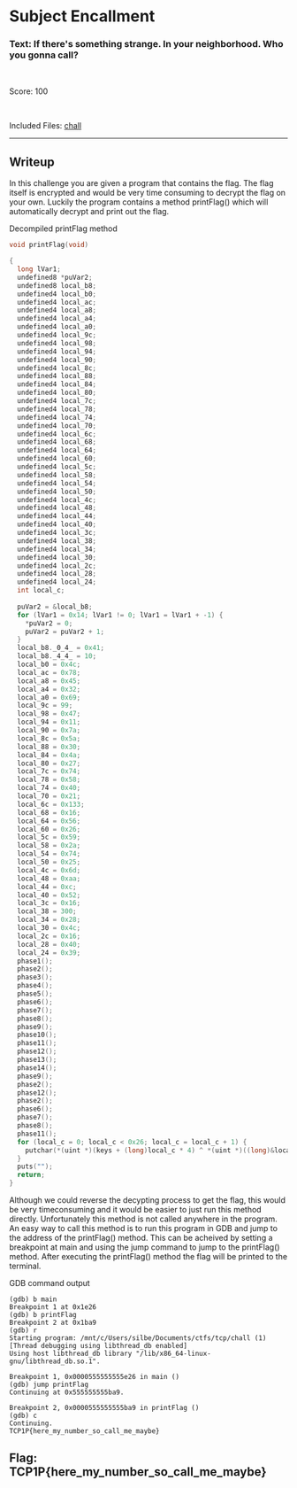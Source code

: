 # Subject Encallment

### Text: If there's something strange. In your neighborhood. Who you gonna call?

&nbsp;

Score: 100

&nbsp;

Included Files: [chall](chall)

---
 ## Writeup
In this challenge you are given a program that contains the flag. The flag itself is encrypted and would be very time consuming to decrypt the flag on your own. Luckily the program contains a method printFlag() which will automatically decrypt and print out the flag.

Decompiled printFlag method
```c
void printFlag(void)

{
  long lVar1;
  undefined8 *puVar2;
  undefined8 local_b8;
  undefined4 local_b0;
  undefined4 local_ac;
  undefined4 local_a8;
  undefined4 local_a4;
  undefined4 local_a0;
  undefined4 local_9c;
  undefined4 local_98;
  undefined4 local_94;
  undefined4 local_90;
  undefined4 local_8c;
  undefined4 local_88;
  undefined4 local_84;
  undefined4 local_80;
  undefined4 local_7c;
  undefined4 local_78;
  undefined4 local_74;
  undefined4 local_70;
  undefined4 local_6c;
  undefined4 local_68;
  undefined4 local_64;
  undefined4 local_60;
  undefined4 local_5c;
  undefined4 local_58;
  undefined4 local_54;
  undefined4 local_50;
  undefined4 local_4c;
  undefined4 local_48;
  undefined4 local_44;
  undefined4 local_40;
  undefined4 local_3c;
  undefined4 local_38;
  undefined4 local_34;
  undefined4 local_30;
  undefined4 local_2c;
  undefined4 local_28;
  undefined4 local_24;
  int local_c;
  
  puVar2 = &local_b8;
  for (lVar1 = 0x14; lVar1 != 0; lVar1 = lVar1 + -1) {
    *puVar2 = 0;
    puVar2 = puVar2 + 1;
  }
  local_b8._0_4_ = 0x41;
  local_b8._4_4_ = 10;
  local_b0 = 0x4c;
  local_ac = 0x78;
  local_a8 = 0x45;
  local_a4 = 0x32;
  local_a0 = 0x69;
  local_9c = 99;
  local_98 = 0x47;
  local_94 = 0x11;
  local_90 = 0x7a;
  local_8c = 0x5a;
  local_88 = 0x30;
  local_84 = 0x4a;
  local_80 = 0x27;
  local_7c = 0x74;
  local_78 = 0x58;
  local_74 = 0x40;
  local_70 = 0x21;
  local_6c = 0x133;
  local_68 = 0x16;
  local_64 = 0x56;
  local_60 = 0x26;
  local_5c = 0x59;
  local_58 = 0x2a;
  local_54 = 0x74;
  local_50 = 0x25;
  local_4c = 0x6d;
  local_48 = 0xaa;
  local_44 = 0xc;
  local_40 = 0x52;
  local_3c = 0x16;
  local_38 = 300;
  local_34 = 0x28;
  local_30 = 0x4c;
  local_2c = 0x16;
  local_28 = 0x40;
  local_24 = 0x39;
  phase1();
  phase2();
  phase3();
  phase4();
  phase5();
  phase6();
  phase7();
  phase8();
  phase9();
  phase10();
  phase11();
  phase12();
  phase13();
  phase14();
  phase9();
  phase2();
  phase12();
  phase2();
  phase6();
  phase7();
  phase8();
  phase11();
  for (local_c = 0; local_c < 0x26; local_c = local_c + 1) {
    putchar(*(uint *)(keys + (long)local_c * 4) ^ *(uint *)((long)&local_b8 + (long)local_c * 4));
  }
  puts("");
  return;
}
```

Although we could reverse the decypting process to get the flag, this would be very timeconsuming and it would be easier to just run this method directly. Unfortunately this method is not called anywhere in the program. An easy way to call this method is to run this program in GDB and jump to the address of the printFlag() method. This can be acheived by setting a breakpoint at main and using the jump command to jump to the printFlag() method. After executing the printFlag() method the flag will be printed to the terminal.

GDB command output
```
(gdb) b main
Breakpoint 1 at 0x1e26
(gdb) b printFlag
Breakpoint 2 at 0x1ba9
(gdb) r
Starting program: /mnt/c/Users/silbe/Documents/ctfs/tcp/chall (1)
[Thread debugging using libthread_db enabled]
Using host libthread_db library "/lib/x86_64-linux-gnu/libthread_db.so.1".

Breakpoint 1, 0x0000555555555e26 in main ()
(gdb) jump printFlag
Continuing at 0x555555555ba9.

Breakpoint 2, 0x0000555555555ba9 in printFlag ()
(gdb) c
Continuing.
TCP1P{here_my_number_so_call_me_maybe}
```

## Flag: TCP1P{here_my_number_so_call_me_maybe}